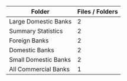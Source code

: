 | Folder               |   Files / Folders |
|----------------------|-------------------|
| Large Domestic Banks |                 2 |
| Summary Statistics   |                 2 |
| Foreign Banks        |                 2 |
| Domestic Banks       |                 2 |
| Small Domestic Banks |                 2 |
| All Commercial Banks |                 1 |